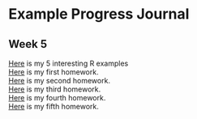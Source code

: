 # Example Progress Journal

## Week 5

[Here](files\hw0.html) is my 5 interesting R examples<br> 
[Here](files\hw1.html) is my first homework.<br>
[Here](files\homework_2.html) is my second homework.<br>
[Here](files\HW3-360.html) is my third homework. <br>
[Here](files\HMW4.html) is my fourth homework. <br>
[Here](files\HMW5.html) is my fifth homework. <br>
